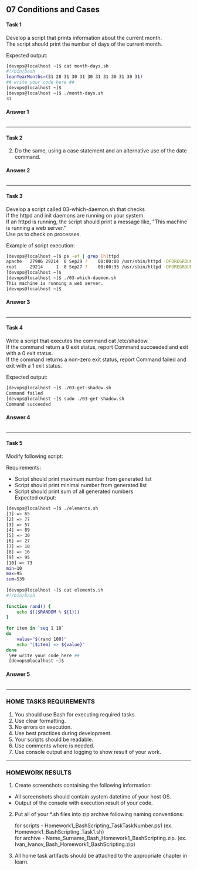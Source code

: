 ## 07 Conditions and Cases
#### Task 1
Develop a script that prints information about the current month.<br/> 
The script should print the number of days of the current month.<br/>

Expected output:<br/>
```bash
[devops@localhost ~]$ cat month-days.sh
#!/bin/bash
leanYearMonths=(31 28 31 30 31 30 31 31 30 31 30 31)
## write your code here ##
[devops@localhost ~]$
[devops@localhost ~]$ ./month-days.sh
31
```
#### Answer 1

![]()

---
#### Task 2
2. Do the same, using a case statement and an alternative use of the date command.<br/>
#### Answer 2

![]()

---
#### Task 3
Develop a script called 03-which-daemon.sh that checks<br/>
if the httpd and init daemons are running on your system.<br/>
If an httpd is running, the script should print a message like, "This machine is running a web server."<br/> 
Use ps to check on processes.<br/>
 
Example of script execution:<br/>
```bash
[devops@localhost ~]$ ps -ef | grep [h]ttpd
apache   27906 29214  0 Sep29 ?    00:00:00 /usr/sbin/httpd -DFOREGROUND
root     29214     1  0 Sep27 ?    00:00:35 /usr/sbin/httpd -DFOREGROUND
[devops@localhost ~]$
[devops@localhost ~]$ ./03-which-daemon.sh
This machine is running a web server.
[devops@localhost ~]$
```
#### Answer 3

![]()

---
#### Task 4 
Write a script that executes the command cat /etc/shadow.<br/> 
If the command return a 0 exit status, report Command succeeded and exit with a 0 exit status.<br/>
If the command returns a non-zero exit status, report Command failed and exit with a 1 exit status.<br/>

Expected output:<br/>
```bash
[devops@localhost ~]$ ./03-get-shadow.sh
Command failed
[devops@localhost ~]$ sudo ./03-get-shadow.sh
Command succeeded
```
#### Answer 4

![]()

---
#### Task 5  
Modify following script:<br/>

Requirements:<br/>

* Script should print maximum number from generated list<br/>
* Script should print minimal number from generated list<br/>
* Script should print sum of all generated numbers<br/>
Expected output:<br/>
```bash
[devops@localhost ~]$ ./elements.sh
[1] => 65
[2] => 77
[3] => 57
[4] => 89
[5] => 30
[6] => 27
[7] => 10
[8] => 16
[9] => 95
[10] => 73
min=10
max=95
sum=539
 
[devops@localhost ~]$ cat elements.sh
#!/bin/bash
 
function rand() {
    echo $(($RANDOM % ${1}))
}
 
for item in `seq 1 10`
do
    value="$(rand 100)"
    echo "[$item] => ${value}"
done
 \## write your code here ##
 [devops@localhost ~]$
``` 
#### Answer 5

![]()

---
### HOME TASKS REQUIREMENTS
1. You should use Bash for executing required tasks.<br/>
2. Use clear formatting.<br/>
3. No errors on execution.<br/>
4. Use best practices during development.<br/>
5. Your scripts should be readable.<br/>
6. Use comments where is needed.<br/>
7. Use console output and logging to show result of your work.<br/>

---
### HOMEWORK RESULTS
1. Create screenshots containing the following information:<br/>
* All screenshots should contain system datetime of your host OS.<br/>
* Output of the console with execution result of your code.<br/>

2. Put all of your  *.sh files into zip archive following naming conventions:<br/>

   for scripts - Homework1_BashScripting_TaskTaskNumber.ps1 (ex. Homework1_BashScripting_Task1.sh)<br/>
   for archive - Name_Surname_Bash_Homework1_BashScripting.zip. (ex. Ivan_Ivanov_Bash_Homework1_BashScripting.zip)<br/>

3. All home task artifacts should be attached to the appropriate chapter in learn.<br/>
